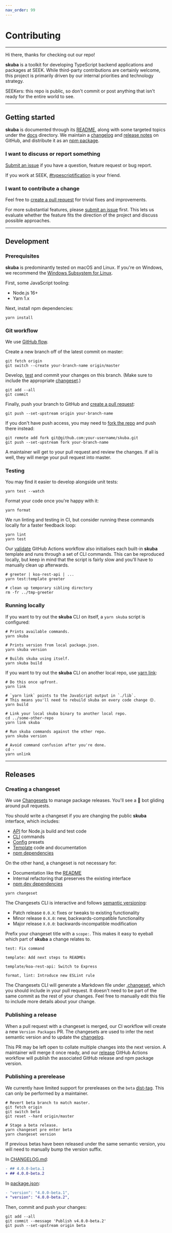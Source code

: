 ```yaml
---
nav_order: 99
---
```


# Contributing

---

Hi there, thanks for checking out our repo!

**skuba** is a toolkit for developing TypeScript backend applications and packages at SEEK.
While third-party contributions are certainly welcome,
this project is primarily driven by our internal priorities and technology strategy.

SEEKers: this repo is public,
so don't commit or post anything that isn't ready for the entire world to see.

---

## Getting started

**skuba** is documented through its [README](README.md),
along with some targeted topics under the [docs](docs) directory.
We maintain a [changelog] and [release notes] on GitHub,
and distribute it as an [npm package].

### I want to discuss or report something

[Submit an issue] if you have a question, feature request or bug report.

If you work at SEEK, [#typescriptification] is your friend.

### I want to contribute a change

Feel free to [create a pull request] for trivial fixes and improvements.

For more substantial features, please [submit an issue] first.
This lets us evaluate whether the feature fits the direction of the project and discuss possible approaches.

---

## Development

### Prerequisites

**skuba** is predominantly tested on macOS and Linux.
If you're on Windows, we recommend the [Windows Subsystem for Linux].

First, some JavaScript tooling:

- Node.js 16+
- Yarn 1.x

Next, install npm dependencies:

```shell
yarn install
```

### Git workflow

We use [GitHub flow](https://guides.github.com/introduction/flow/).

Create a new branch off of the latest commit on master:

```shell
git fetch origin
git switch --create your-branch-name origin/master
```

Develop, [test](#testing) and commit your changes on this branch.
(Make sure to include the appropriate [changeset](#creating-a-changeset).)

```shell
git add --all
git commit
```

Finally, push your branch to GitHub and [create a pull request]:

```shell
git push --set-upstream origin your-branch-name
```

If you don't have push access,
you may need to [fork the repo] and push there instead:

```shell
git remote add fork git@github.com:your-username/skuba.git
git push --set-upstream fork your-branch-name
```

A maintainer will get to your pull request and review the changes.
If all is well, they will merge your pull request into master.

### Testing

You may find it easier to develop alongside unit tests:

```shell
yarn test --watch
```

Format your code once you're happy with it:

```shell
yarn format
```

We run linting and testing in CI,
but consider running these commands locally for a faster feedback loop:

```shell
yarn lint
yarn test
```

Our [validate](https://github.com/seek-oss/skuba/blob/master/.github/workflows/validate.yml) GitHub Actions workflow also initialises each built-in **skuba** template and runs through a set of CLI commands.
This can be reproduced locally,
but keep in mind that the script is fairly slow and you'll have to manually clean up afterwards.

```shell
# greeter | koa-rest-api | ...
yarn test:template greeter

# clean up temporary sibling directory
rm -fr ../tmp-greeter
```

### Running locally

If you want to try out the **skuba** CLI on itself,
a `yarn skuba` script is configured:

```shell
# Prints available commands.
yarn skuba

# Prints version from local package.json.
yarn skuba version

# Builds skuba using itself.
yarn skuba build
```

If you want to try out the **skuba** CLI on another local repo,
use [yarn link]:

```shell
# Do this once upfront.
yarn link

# `yarn link` points to the JavaScript output in `./lib`.
# This means you'll need to rebuild skuba on every code change 😔.
yarn build

# Link your local skuba binary to another local repo.
cd ../some-other-repo
yarn link skuba

# Run skuba commands against the other repo.
yarn skuba version

# Avoid command confusion after you're done.
cd -
yarn unlink
```

---

## Releases

### Creating a changeset

We use [Changesets] to manage package releases.
You'll see a 🦋 bot gliding around pull requests.

You should write a changeset if you are changing the public **skuba** interface,
which includes:

- [API](https://github.com/seek-oss/skuba/tree/master/src/api) for Node.js build and test code
- [CLI](https://github.com/seek-oss/skuba/tree/master/src/cli) commands
- [Config](https://github.com/seek-oss/skuba/tree/master/config) presets
- [Template](https://github.com/seek-oss/skuba/tree/master/template) code and documentation
- [npm dependencies](https://github.com/seek-oss/skuba/blob/master/package.json)

On the other hand,
a changeset is not necessary for:

- Documentation like the [README](README.md)
- Internal refactoring that preserves the existing interface
- [npm dev dependencies](https://github.com/seek-oss/skuba/blob/master/package.json)

```shell
yarn changeset
```

The Changesets CLI is interactive and follows [semantic versioning]:

- Patch release `0.0.X`: fixes or tweaks to existing functionality
- Minor release `0.X.0`: new, backwards-compatible functionality
- Major release `X.0.0`: backwards-incompatible modification

Prefix your changeset title with a `scope:`.
This makes it easy to eyeball which part of **skuba** a change relates to.

```text
test: Fix command

template: Add next steps to READMEs

template/koa-rest-api: Switch to Express

format, lint: Introduce new ESLint rule
```

The Changesets CLI will generate a Markdown file under [.changeset](https://github.com/seek-oss/skuba/tree/master/.changeset),
which you should include in your pull request.
It doesn't need to be part of the same commit as the rest of your changes.
Feel free to manually edit this file to include more details about your change.

### Publishing a release

When a pull request with a changeset is merged,
our CI workflow will create a new `Version Packages` PR.
The changesets are used to infer the next semantic version and to update the [changelog].

This PR may be left open to collate multiple changes into the next version.
A maintainer will merge it once ready,
and our [release](https://github.com/seek-oss/skuba/blob/master/.github/workflows/release.yml) GitHub Actions workflow will publish the associated GitHub release and npm package version.

### Publishing a prerelease

We currently have limited support for prereleases on the `beta` [dist-tag].
This can only be performed by a maintainer.

```shell
# Revert beta branch to match master.
git fetch origin
git switch beta
git reset --hard origin/master

# Stage a beta release.
yarn changeset pre enter beta
yarn changeset version
```

If previous betas have been released under the same semantic version,
you will need to manually bump the version suffix.

In [CHANGELOG.md](https://github.com/seek-oss/skuba/blob/master/CHANGELOG.md):

```diff
- ## 4.0.0-beta.1
+ ## 4.0.0-beta.2
```

In [package.json](https://github.com/seek-oss/skuba/blob/master/package.json):

```diff
- "version": "4.0.0-beta.1",
+ "version": "4.0.0-beta.2",
```

Then, commit and push your changes:

```shell
git add --all
git commit --message 'Publish v4.0.0-beta.2'
git push --set-upstream origin beta
```

[#typescriptification]: https://slack.com/app_redirect?channel=CDCPCEPV3
[changelog]: CHANGELOG.md
[changesets]: https://github.com/atlassian/changesets
[create a pull request]: https://github.com/seek-oss/skuba/compare
[dist-tag]: https://docs.npmjs.com/cli/dist-tag
[fork the repo]: https://github.com/seek-oss/skuba/fork
[npm package]: https://www.npmjs.com/package/skuba
[release notes]: https://github.com/seek-oss/skuba/releases
[semantic versioning]: https://semver.org/
[submit an issue]: https://github.com/seek-oss/skuba/issues/new/choose
[windows subsystem for linux]: https://en.wikipedia.org/wiki/Windows_Subsystem_for_Linux
[yarn link]: https://classic.yarnpkg.com/lang/en/docs/cli/link/
